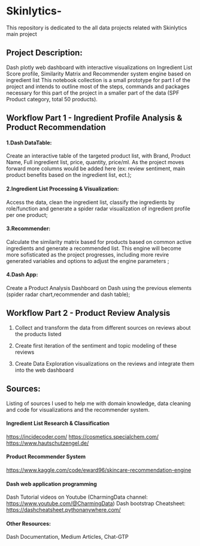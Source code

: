 # Skinlytics-
This repository is dedicated to the all data projects related with Skinlytics main project

## Project Description: 
Dash plotly web dashboard with interactive visualizations on Ingredient List Score profile, Similarity Matrix and Recommender system engine based on ingredient list
This notebook collection is a small prototype for part I of the project and intends to outline most of the steps, commands and packages necessary for this part of the project in a smaller part of the data (SPF Product category, total 50 products).

## Workflow Part 1 - Ingredient Profile Analysis & Product Recommendation

#### 1.Dash DataTable:
Create an interactive table of the targeted product list, with Brand, Product Name, Full ingredient list, price, quantity, price/ml. As the project moves forward more columns would be added here (ex: review sentiment, main product benefits based on the ingredient list, ect.);
#### 2.Ingredient List Processing & Visualization:
Access the data, clean the ingredient list, classify the ingredients by role/function  and generate a spider radar visualization of ingredient profile per one product;

#### 3.Recommender:
Calculate the similarity matrix based for products based on common active ingredients and generate a recommended list. This engine will become more sofisticated as the project progresses, including more revire generated variables and options to adjust the engine parameters ;

#### 4.Dash App:
Create a Product Analysis Dashboard on Dash using the previous elements (spider radar chart,recommender and dash table);

## Workflow Part 2 - Product Review Analysis
1. Collect and transform the data from different sources on reviews about the products listed

2. Create first iteration of the sentiment and topic modeling of these reviews 

3. Create Data Exploration visualizations on the reviews and integrate them into the web dashboard 


## Sources:
Listing of sources I used to help me with domain knowledge, data cleaning and code for visualizations and the recommender system.

#### Ingredient List Research & Classification
https://incidecoder.com/
https://cosmetics.specialchem.com/
https://www.hautschutzengel.de/

#### Product Recommender System
https://www.kaggle.com/code/eward96/skincare-recommendation-engine

#### Dash web application programming
Dash Tutorial videos on Youtube (CharmingData channel: https://www.youtube.com/@CharmingData)
Dash bootstrap Cheatsheet: https://dashcheatsheet.pythonanywhere.com/

#### Other Resources:
Dash Documentation, Medium Articles, Chat-GTP
